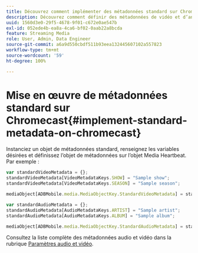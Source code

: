 ```yaml
---
title: Découvrez comment implémenter des métadonnées standard sur Chromecast
description: Découvrez comment définir des métadonnées de vidéo et d’annonce publicitaire standard sur Chromecast.
uuid: 1560d3e0-29f5-4678-9f01-c672e0ae547b
exl-id: 052ede4b-ea8a-4ca6-bf02-0aab22a8bcda
feature: Streaming Media
role: User, Admin, Data Engineer
source-git-commit: a6a9d550cbdf511b93eea132445607102a557823
workflow-type: tm+mt
source-wordcount: '59'
ht-degree: 100%

---
```


# Mise en œuvre de métadonnées standard sur Chromecast{#implement-standard-metadata-on-chromecast}

Instanciez un objet de métadonnées standard, renseignez les variables désirées et définissez l’objet de métadonnées sur l’objet Media Heartbeat. Par exemple :

```js
var standardVideoMetadata = {};
standardVideoMetadata[VideoMetadataKeys.SHOW] = "Sample show";
standardVideoMetadata[VideoMetadataKeys.SEASON] = "Sample season";

mediaObject[ADBMobile.media.MediaObjectKey.StandardVideoMetadata] = standardVideoMetadata;
```

```js
var standardAudioMetadata = {};
standardAudioMetadata[AudioMetadataKeys.ARTIST] = "Sample artist";
standardAudioMetadata[AudioMetadataKeys.ALBUM] = "Sample album";

mediaObject[ADBMobile.media.MediaObjectKey.StandardAudioMetadata] = standardAudioMetadata;
```

Consultez la liste complète des métadonnées audio et vidéo dans la rubrique [Paramètres audio et vidéo](/help/implementation/variables/audio-video-parameters.md).
